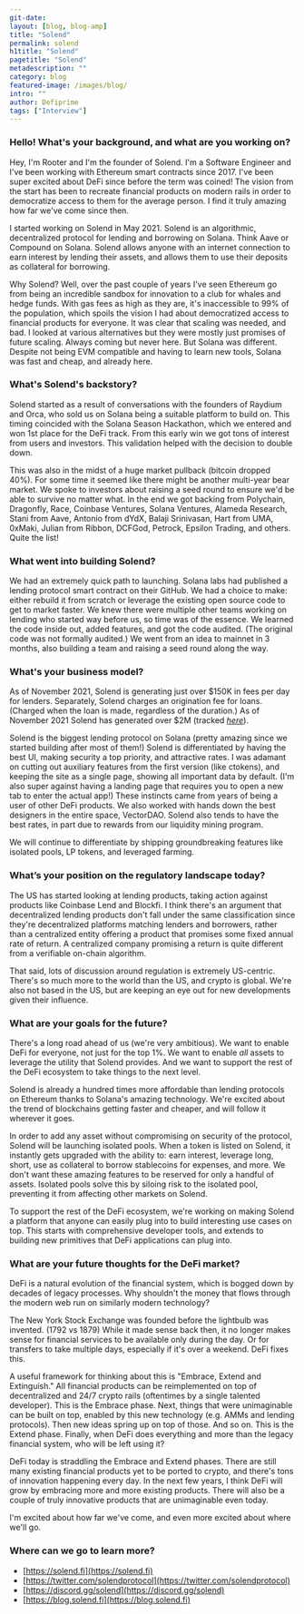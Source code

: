 ```yaml
---
git-date:
layout: [blog, blog-amp]
title: "Solend"
permalink: solend
h1title: "Solend"
pagetitle: "Solend"
metadescription: ""
category: blog
featured-image: /images/blog/
intro: ""
author: Defiprime
tags: ["Interview"]
---
```



### Hello! What's your background, and what are you working on?

Hey, I'm Rooter and I'm the founder of Solend. I'm a Software Engineer and I've been working with Ethereum smart contracts since 2017. I've been super excited about DeFi since before the term was coined! The vision from the start has been to recreate financial products on modern rails in order to democratize access to them for the average person. I find it truly amazing how far we've come since then.

I started working on Solend in May 2021. Solend is an algorithmic, decentralized protocol for lending and borrowing on Solana. Think Aave or Compound on Solana. Solend allows anyone with an internet connection to earn interest by lending their assets, and allows them to use their deposits as collateral for borrowing.

Why Solend? Well, over the past couple of years I've seen Ethereum go from being an incredible sandbox for innovation to a club for whales and hedge funds. With gas fees as high as they are, it's inaccessible to 99% of the population, which spoils the vision I had about democratized access to financial products for everyone. It was clear that scaling was needed, and bad. I looked at various alternatives but they were mostly just promises of future scaling. Always coming but never here. But Solana was different. Despite not being EVM compatible and having to learn new tools, Solana was fast and cheap, and already here.


### What's Solend's backstory? 

Solend started as a result of conversations with the founders of Raydium and Orca, who sold us on Solana being a suitable platform to build on. This timing coincided with the Solana Season Hackathon, which we entered and won 1st place for the DeFi track. From this early win we got tons of interest from users and investors. This validation helped with the decision to double down.

This was also in the midst of a huge market pullback (bitcoin dropped 40%). For some time it seemed like there might be another multi-year bear market. We spoke to investors about raising a seed round to ensure we'd be able to survive no matter what. In the end we got backing from Polychain, Dragonfly, Race, Coinbase Ventures, Solana Ventures, Alameda Research, Stani from Aave, Antonio from dYdX, Balaji Srinivasan, Hart from UMA, 0xMaki, Julian from Ribbon, DCFGod, Petrock, Epsilon Trading, and others. Quite the list!


### What went into building Solend?

We had an extremely quick path to launching. Solana labs had published a lending protocol smart contract on their GitHub. We had a choice to make: either rebuild it from scratch or leverage the existing open source code to get to market faster. We knew there were multiple other teams working on lending who started way before us, so time was of the essence. We learned the code inside out, added features, and got the code audited. (The original code was not formally audited.) We went from an idea to mainnet in 3 months, also building a team and raising a seed round along the way.


### What's your business model?

As of November 2021, Solend is generating just over $150K in fees per day for lenders. Separately, Solend charges an origination fee for loans. (Charged when the loan is made, regardless of the duration.) As of November 2021 Solend has generated over $2M (tracked _[here](https://explorer.solana.com/address/9RuqAN42PTUi9ya59k9suGATrkqzvb9gk2QABJtQzGP5)_).

Solend is the biggest lending protocol on Solana (pretty amazing since we started building after most of them!) Solend is differentiated by having the best UI, making security a top priority, and attractive rates. I was adamant on cutting out auxiliary features from the first version (like ctokens), and keeping the site as a single page, showing all important data by default. (I'm also super against having a landing page that requires you to open a new tab to enter the actual app!) These instincts came from years of being a user of other DeFi products. We also worked with hands down the best designers in the entire space, VectorDAO. Solend also tends to have the best rates, in part due to rewards from our liquidity mining program.

We will continue to differentiate by shipping groundbreaking features like isolated pools, LP tokens, and leveraged farming.


### What’s your position on the regulatory landscape today?

The US has started looking at lending products, taking action against products like Coinbase Lend and Blockfi. I think there's an argument that decentralized lending products don't fall under the same classification since they're decentralized platforms matching lenders and borrowers, rather than a centralized entity offering a product that promises some fixed annual rate of return. A centralized company promising a return is quite different from a verifiable on-chain algorithm.

That said, lots of discussion around regulation is extremely US-centric. There's so much more to the world than the US, and crypto is global. We're also not based in the US, but are keeping an eye out for new developments given their influence.


### What are your goals for the future?

There's a long road ahead of us (we're very ambitious). We want to enable DeFi for everyone, not just for the top 1%. We want to enable _all_ assets to leverage the utility that Solend provides. And we want to support the rest of the DeFi ecosystem to take things to the next level.

Solend is already a hundred times more affordable than lending protocols on Ethereum thanks to Solana's amazing technology. We're excited about the trend of blockchains getting faster and cheaper, and will follow it wherever it goes.

In order to add any asset without compromising on security of the protocol, Solend will be launching isolated pools. When a token is listed on Solend, it instantly gets upgraded with the ability to: earn interest, leverage long, short, use as collateral to borrow stablecoins for expenses, and more. We don't want these amazing features to be reserved for only a handful of assets. Isolated pools solve this by siloing risk to the isolated pool, preventing it from affecting other markets on Solend.

To support the rest of the DeFi ecosystem, we're working on making Solend a platform that anyone can easily plug into to build interesting use cases on top. This starts with comprehensive developer tools, and extends to building new primitives that DeFi applications can plug into.


### What are your future thoughts for the DeFi market?

DeFi is a natural evolution of the financial system, which is bogged down by decades of legacy processes. Why shouldn't the money that flows through the modern web run on similarly modern technology?

The New York Stock Exchange was founded before the lightbulb was invented. (1792 vs 1879) While it made sense back then, it no longer makes sense for financial services to be available only during the day. Or for transfers to take multiple days, especially if it's over a weekend. DeFi fixes this.

A useful framework for thinking about this is "Embrace, Extend and Extinguish." All financial products can be reimplemented on top of decentralized and 24/7 crypto rails (oftentimes by a single talented developer). This is the Embrace phase. Next, things that were unimaginable can be built on top, enabled by this new technology (e.g. AMMs and lending protocols). Then new ideas spring up on top of those. And so on. This is the Extend phase. Finally, when DeFi does everything and more than the legacy financial system, who will be left using it?

DeFi today is straddling the Embrace and Extend phases. There are still many existing financial products yet to be ported to crypto, and there's tons of innovation happening every day. In the next few years, I think DeFi will grow by embracing more and more existing products. There will also be a couple of truly innovative products that are unimaginable even today.

I'm excited about how far we've come, and even more excited about where we'll go.


### Where can we go to learn more?

- [https://solend.fi](https://solend.fi)
- [https://twitter.com/solendprotocol](https://twitter.com/solendprotocol)
- [https://discord.gg/solend](https://discord.gg/solend)
- [https://blog.solend.fi](https://blog.solend.fi)